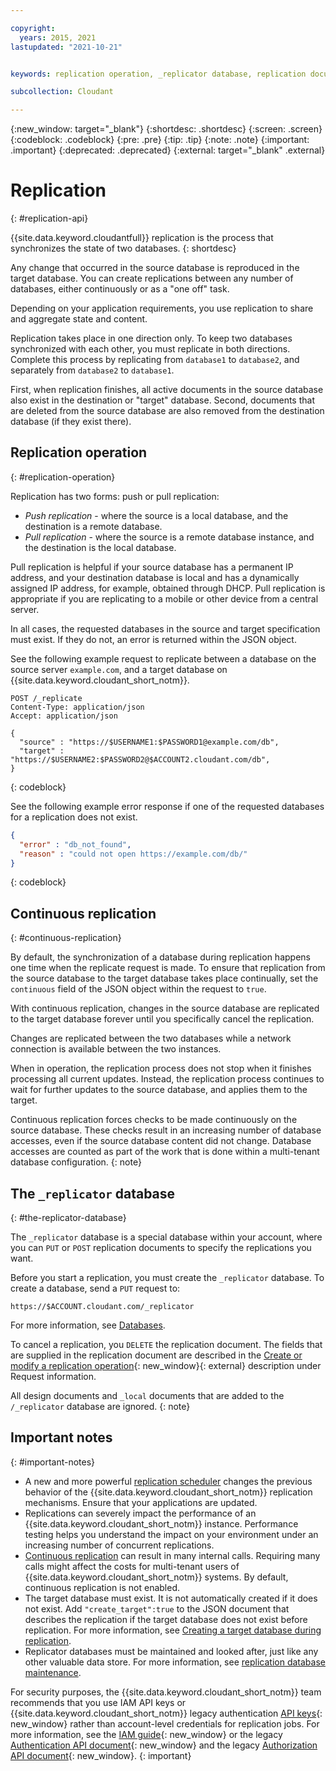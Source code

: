 ```yaml
---

copyright:
  years: 2015, 2021
lastupdated: "2021-10-21"


keywords: replication operation, _replicator database, replication document format, create, cancel, monitor, single replication, continuous replication, replication errors

subcollection: Cloudant

---
```


{:new_window: target="_blank"}
{:shortdesc: .shortdesc}
{:screen: .screen}
{:codeblock: .codeblock}
{:pre: .pre}
{:tip: .tip}
{:note: .note}
{:important: .important}
{:deprecated: .deprecated}
{:external: target="_blank" .external}

<!-- Acrolinx: 2020-04-23 -->

# Replication
{: #replication-api}

{{site.data.keyword.cloudantfull}} replication is the process that synchronizes the state of two databases.
{: shortdesc}

Any change that occurred in the source database is reproduced in the target database.
You can create replications between any number of databases, either continuously or as a "one off" task.

Depending on your application requirements,
you use replication to share and aggregate state and content.

Replication takes place in one direction only.
To keep two databases synchronized with each other,
you must replicate in both directions.
Complete this process by replicating from `database1` to `database2`,
and separately from `database2` to `database1`.

First, when replication finishes, all active documents in the source database also exist in the destination or "target" database. Second, documents that are deleted from the source database are also removed from the destination database (if they exist there). 

## Replication operation
{: #replication-operation}

Replication has two forms: push or pull replication:

- *Push replication* - where the source is a local database, and the destination is a remote database.
- *Pull replication* - where the source is a remote database instance, and the destination is the local database.

Pull replication is helpful if your source database has a permanent IP address,
and your destination database is local and has a dynamically assigned IP address,
for example, obtained through DHCP.
Pull replication is appropriate if you are replicating to a mobile or other device from a central server.

In all cases,
the requested databases in the source and target specification must exist.
If they do not,
an error is returned within the JSON object.

See the following example request to replicate between a database on the source server `example.com`, and a target database on {{site.data.keyword.cloudant_short_notm}}.

```http
POST /_replicate
Content-Type: application/json
Accept: application/json

{
  "source" : "https://$USERNAME1:$PASSWORD1@example.com/db",
  "target" : "https://$USERNAME2:$PASSWORD2@$ACCOUNT2.cloudant.com/db",
}
```
{: codeblock}

See the following example error response if one of the requested databases for a replication does not exist.

```json
{
  "error" : "db_not_found",
  "reason" : "could not open https://example.com/db/"
}
```
{: codeblock}

## Continuous replication
{: #continuous-replication}

By default,
the synchronization of a database during replication happens one time when the replicate request is made.
To ensure that replication from the source database to the target database takes place continually,
set the `continuous` field of the JSON object within the request to `true`.

With continuous replication,
changes in the source database are replicated to the target database forever 
until you specifically cancel the replication.

Changes are replicated between the two databases
while a network connection is available between the two instances.

When in operation,
the replication process does not stop when it finishes processing all current updates.
Instead,
the replication process continues to wait for further updates to the source database,
and applies them to the target.

Continuous replication forces checks to be made continuously on the source database. These checks result in an increasing number of database accesses, even if the source database content did not change. Database accesses are counted as part of the work that is done within a multi-tenant database configuration.
{: note}

## The `_replicator` database
{: #the-replicator-database}

The `_replicator` database is a special database within your account,
where you can `PUT` or `POST` replication documents to specify the replications you want.

Before you start a replication, you must create the `_replicator` database. 
To create a database, send a `PUT` request to:

```http
https://$ACCOUNT.cloudant.com/_replicator
```
For more information, see [Databases](/docs/Cloudant?topic=Cloudant-databases).

To cancel a replication,
you `DELETE` the replication document.
The fields that are supplied in the replication document are
described in the [Create or modify a replication operation](/apidocs/cloudant#postreplicate){: new_window}{: external} description under Request information.

All design documents and `_local` documents that are added to the `/_replicator` database are ignored.
{: note}

## Important notes
{: #important-notes}

- A new and more powerful [replication scheduler](/docs/Cloudant?topic=Cloudant-advanced-replication#the-replication-scheduler) changes the previous behavior of the {{site.data.keyword.cloudant_short_notm}} replication mechanisms. Ensure that your applications are updated.
- Replications can severely impact the performance of an {{site.data.keyword.cloudant_short_notm}} instance. Performance testing helps you understand the impact on your environment under an increasing number of concurrent replications.
- [Continuous replication](#continuous-replication) can result in many internal calls. Requiring many calls might affect the costs for multi-tenant users of {{site.data.keyword.cloudant_short_notm}} systems. By default, continuous replication is not enabled.
- The target database must exist. It is not automatically created if it does not exist. Add `"create_target":true` to the JSON document that describes the replication if the target database does not exist before replication. For more information, see [Creating a target database during replication](#creating-a-target-database-during-replication).
- Replicator databases must be maintained and looked after, just like any other valuable data store. For more information, see [replication database maintenance](/docs/Cloudant?topic=Cloudant-advanced-replication#replication-database-maintenance).
  
For security purposes, the {{site.data.keyword.cloudant_short_notm}} team recommends that you use IAM API keys or {{site.data.keyword.cloudant_short_notm}} legacy authentication [API keys](/docs/Cloudant?topic=Cloudant-work-with-your-account#api-keys){: new_window} rather than account-level credentials for replication jobs. For more information, see the [IAM guide](/docs/Cloudant?topic=Cloudant-managing-access-for-cloudant){: new_window} or the legacy [Authentication API document](/docs/Cloudant?topic=Cloudant-work-with-your-account#authentication){: new_window} and the legacy [Authorization API document](/docs/Cloudant?topic=Cloudant-work-with-your-account#authorization){: new_window}.
{: important}

